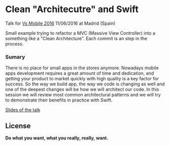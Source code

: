 # Clean "Architecutre" and Swift 

Talk for [Vs Mobile 2016](http://www.vsmobile.tech) 11/06/2016 at Madrid (Spain) 

Small example trying to refactor a MVC (Massive View Controller) into a something like a "Clean Architecture".
Each commit is an step in the process.

### Sumary
There is no place for small apps in the stores anymore. Nowadays mobile apps development requires a great amount of time and dedication, and getting your product to market quickly with high quality is a key factor for success. So the way we build app, the way we code is changing as well and one of the deepest changes will be how we will architect our code. In this session we will review most common architectural patterns and we will try to demonstrate their benefits in practice with Swift.

[Slides of the talk](https://speakerdeck.com/rafaelbartolome/clean-architecutre-and-swift)

License
----
**Do what you want, what you really, really, want.**
